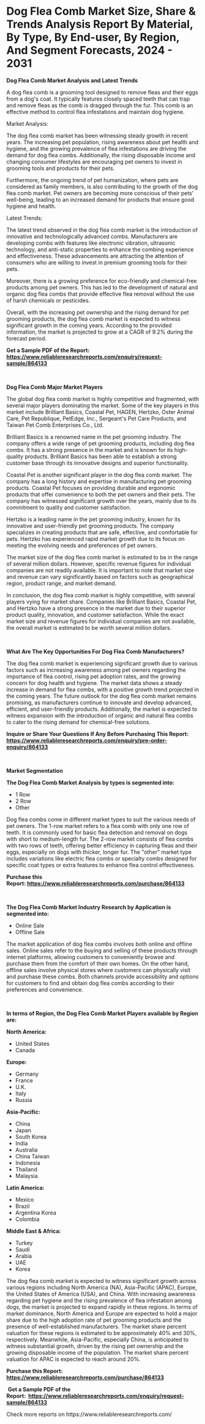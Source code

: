 <p><h1>Dog Flea Comb Market Size, Share & Trends Analysis Report By Material, By Type, By End-user, By Region, And Segment Forecasts, 2024 - 2031</h1></p><p><strong>Dog Flea Comb Market Analysis and Latest Trends</strong></p>
<p><p>A dog flea comb is a grooming tool designed to remove fleas and their eggs from a dog's coat. It typically features closely spaced teeth that can trap and remove fleas as the comb is dragged through the fur. This comb is an effective method to control flea infestations and maintain dog hygiene.</p><p>Market Analysis:</p><p>The dog flea comb market has been witnessing steady growth in recent years. The increasing pet population, rising awareness about pet health and hygiene, and the growing prevalence of flea infestations are driving the demand for dog flea combs. Additionally, the rising disposable income and changing consumer lifestyles are encouraging pet owners to invest in grooming tools and products for their pets.</p><p>Furthermore, the ongoing trend of pet humanization, where pets are considered as family members, is also contributing to the growth of the dog flea comb market. Pet owners are becoming more conscious of their pets' well-being, leading to an increased demand for products that ensure good hygiene and health.</p><p>Latest Trends:</p><p>The latest trend observed in the dog flea comb market is the introduction of innovative and technologically advanced combs. Manufacturers are developing combs with features like electronic vibration, ultrasonic technology, and anti-static properties to enhance the combing experience and effectiveness. These advancements are attracting the attention of consumers who are willing to invest in premium grooming tools for their pets.</p><p>Moreover, there is a growing preference for eco-friendly and chemical-free products among pet owners. This has led to the development of natural and organic dog flea combs that provide effective flea removal without the use of harsh chemicals or pesticides.</p><p>Overall, with the increasing pet ownership and the rising demand for pet grooming products, the dog flea comb market is expected to witness significant growth in the coming years. According to the provided information, the market is projected to grow at a CAGR of 9.2% during the forecast period.</p></p>
<p><strong>Get a Sample PDF of the Report:&nbsp; <a href="https://www.reliableresearchreports.com/enquiry/request-sample/864133">https://www.reliableresearchreports.com/enquiry/request-sample/864133</a></strong></p>
<p>&nbsp;</p>
<p><strong>Dog Flea Comb Major Market Players</strong></p>
<p><p>The global dog flea comb market is highly competitive and fragmented, with several major players dominating the market. Some of the key players in this market include Brilliant Basics, Coastal Pet, HAGEN, Hertzko, Oster Animal Care, Pet Republique, PetEdge, Inc., Sergeant's Pet Care Products, and Taiwan Pet Comb Enterprises Co., Ltd.</p><p>Brilliant Basics is a renowned name in the pet grooming industry. The company offers a wide range of pet grooming products, including dog flea combs. It has a strong presence in the market and is known for its high-quality products. Brilliant Basics has been able to establish a strong customer base through its innovative designs and superior functionality.</p><p>Coastal Pet is another significant player in the dog flea comb market. The company has a long history and expertise in manufacturing pet grooming products. Coastal Pet focuses on providing durable and ergonomic products that offer convenience to both the pet owners and their pets. The company has witnessed significant growth over the years, mainly due to its commitment to quality and customer satisfaction.</p><p>Hertzko is a leading name in the pet grooming industry, known for its innovative and user-friendly pet grooming products. The company specializes in creating products that are safe, effective, and comfortable for pets. Hertzko has experienced rapid market growth due to its focus on meeting the evolving needs and preferences of pet owners.</p><p>The market size of the dog flea comb market is estimated to be in the range of several million dollars. However, specific revenue figures for individual companies are not readily available. It is important to note that market size and revenue can vary significantly based on factors such as geographical region, product range, and market demand.</p><p>In conclusion, the dog flea comb market is highly competitive, with several players vying for market share. Companies like Brilliant Basics, Coastal Pet, and Hertzko have a strong presence in the market due to their superior product quality, innovation, and customer satisfaction. While the exact market size and revenue figures for individual companies are not available, the overall market is estimated to be worth several million dollars.</p></p>
<p>&nbsp;</p>
<p><strong>What Are The Key Opportunities For Dog Flea Comb Manufacturers?</strong></p>
<p><p>The dog flea comb market is experiencing significant growth due to various factors such as increasing awareness among pet owners regarding the importance of flea control, rising pet adoption rates, and the growing concern for dog health and hygiene. The market data shows a steady increase in demand for flea combs, with a positive growth trend projected in the coming years. The future outlook for the dog flea comb market remains promising, as manufacturers continue to innovate and develop advanced, efficient, and user-friendly products. Additionally, the market is expected to witness expansion with the introduction of organic and natural flea combs to cater to the rising demand for chemical-free solutions.</p></p>
<p><strong>Inquire or Share Your Questions If Any Before Purchasing This Report: <a href="https://www.reliableresearchreports.com/enquiry/pre-order-enquiry/864133">https://www.reliableresearchreports.com/enquiry/pre-order-enquiry/864133</a></strong></p>
<p>&nbsp;</p>
<p><strong>Market Segmentation</strong></p>
<p><strong>The Dog Flea Comb Market Analysis by types is segmented into:</strong></p>
<p><ul><li>1 Row</li><li>2 Row</li><li>Other</li></ul></p>
<p><p>Dog flea combs come in different market types to suit the various needs of pet owners. The 1-row market refers to a flea comb with only one row of teeth. It is commonly used for basic flea detection and removal on dogs with short to medium-length fur. The 2-row market consists of flea combs with two rows of teeth, offering better efficiency in capturing fleas and their eggs, especially on dogs with thicker, longer fur. The "other" market type includes variations like electric flea combs or specialty combs designed for specific coat types or extra features to enhance flea control effectiveness.</p></p>
<p><strong>Purchase this Report:&nbsp;<a href="https://www.reliableresearchreports.com/purchase/864133">https://www.reliableresearchreports.com/purchase/864133</a></strong></p>
<p>&nbsp;</p>
<p><strong>The Dog Flea Comb Market Industry Research by Application is segmented into:</strong></p>
<p><ul><li>Online Sale</li><li>Offline Sale</li></ul></p>
<p><p>The market application of dog flea combs involves both online and offline sales. Online sales refer to the buying and selling of these products through internet platforms, allowing customers to conveniently browse and purchase them from the comfort of their own homes. On the other hand, offline sales involve physical stores where customers can physically visit and purchase these combs. Both channels provide accessibility and options for customers to find and obtain dog flea combs according to their preferences and convenience.</p></p>
<p>&nbsp;</p>
<p><strong>In terms of Region, the Dog Flea Comb Market Players available by Region are:</strong></p>
<p>
    <p> <strong> North America: </strong>
        <ul>
            <li>United States</li>
            <li>Canada</li>
        </ul>
        </p> 
    <p> <strong> Europe: </strong>
        <ul>
            <li>Germany</li>
            <li>France</li>
            <li>U.K.</li>
            <li>Italy</li>
            <li>Russia</li>
        </ul>
        </p> 
    <p> <strong> Asia-Pacific: </strong>
        <ul>
            <li>China</li>
            <li>Japan</li>
            <li>South Korea</li>
            <li>India</li>
            <li>Australia</li>
            <li>China Taiwan</li>
            <li>Indonesia</li>
            <li>Thailand</li>
            <li>Malaysia</li>
        </ul>
        </p> 
    <p> <strong> Latin America: </strong>
        <ul>
            <li>Mexico</li>
            <li>Brazil</li>
            <li>Argentina Korea</li>
            <li>Colombia</li>
        </ul>
        </p> 
    <p> <strong> Middle East & Africa: </strong>
        <ul>
            <li>Turkey</li>
            <li>Saudi</li>
            <li>Arabia</li>
            <li>UAE</li>
            <li>Korea</li>
        </ul>
    </p>
    </p>
<p><p>The dog flea comb market is expected to witness significant growth across various regions including North America (NA), Asia-Pacific (APAC), Europe, the United States of America (USA), and China. With increasing awareness regarding pet hygiene and the rising prevalence of flea infestation among dogs, the market is projected to expand rapidly in these regions. In terms of market dominance, North America and Europe are expected to hold a major share due to the high adoption rate of pet grooming products and the presence of well-established manufacturers. The market share percent valuation for these regions is estimated to be approximately 40% and 30%, respectively. Meanwhile, Asia-Pacific, especially China, is anticipated to witness substantial growth, driven by the rising pet ownership and the growing disposable income of the population. The market share percent valuation for APAC is expected to reach around 20%.</p></p>
<p><strong>Purchase this Report: <a href="https://www.reliableresearchreports.com/purchase/864133">https://www.reliableresearchreports.com/purchase/864133</a></strong></p>
<p>&nbsp;<strong>Get a Sample PDF of the Report:&nbsp;&nbsp;<a href="https://www.reliableresearchreports.com/enquiry/request-sample/864133">https://www.reliableresearchreports.com/enquiry/request-sample/864133</a></strong></p>
<p><strong></strong></p>
<p>Check more reports on https://www.reliableresearchreports.com/</p>